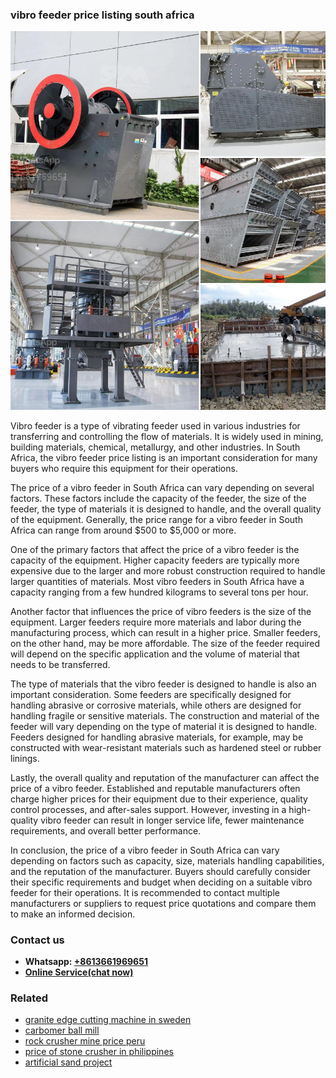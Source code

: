 <h3>vibro feeder price listing south africa</h3><img src='1704951370.jpg' alt=''><p>Vibro feeder is a type of vibrating feeder used in various industries for transferring and controlling the flow of materials. It is widely used in mining, building materials, chemical, metallurgy, and other industries. In South Africa, the vibro feeder price listing is an important consideration for many buyers who require this equipment for their operations.</p><p>The price of a vibro feeder in South Africa can vary depending on several factors. These factors include the capacity of the feeder, the size of the feeder, the type of materials it is designed to handle, and the overall quality of the equipment. Generally, the price range for a vibro feeder in South Africa can range from around $500 to $5,000 or more.</p><p>One of the primary factors that affect the price of a vibro feeder is the capacity of the equipment. Higher capacity feeders are typically more expensive due to the larger and more robust construction required to handle larger quantities of materials. Most vibro feeders in South Africa have a capacity ranging from a few hundred kilograms to several tons per hour.</p><p>Another factor that influences the price of vibro feeders is the size of the equipment. Larger feeders require more materials and labor during the manufacturing process, which can result in a higher price. Smaller feeders, on the other hand, may be more affordable. The size of the feeder required will depend on the specific application and the volume of material that needs to be transferred.</p><p>The type of materials that the vibro feeder is designed to handle is also an important consideration. Some feeders are specifically designed for handling abrasive or corrosive materials, while others are designed for handling fragile or sensitive materials. The construction and material of the feeder will vary depending on the type of material it is designed to handle. Feeders designed for handling abrasive materials, for example, may be constructed with wear-resistant materials such as hardened steel or rubber linings.</p><p>Lastly, the overall quality and reputation of the manufacturer can affect the price of a vibro feeder. Established and reputable manufacturers often charge higher prices for their equipment due to their experience, quality control processes, and after-sales support. However, investing in a high-quality vibro feeder can result in longer service life, fewer maintenance requirements, and overall better performance.</p><p>In conclusion, the price of a vibro feeder in South Africa can vary depending on factors such as capacity, size, materials handling capabilities, and the reputation of the manufacturer. Buyers should carefully consider their specific requirements and budget when deciding on a suitable vibro feeder for their operations. It is recommended to contact multiple manufacturers or suppliers to request price quotations and compare them to make an informed decision.</p><h3>Contact us</h3><ul><li><strong>Whatsapp:&nbsp;<a href="https://wa.me/8613661969651">+8613661969651</a></strong></li><li><a href="https://swt.shibang-china.com/?git&amp;zhl&amp;vibro feeder price listing south africa"><strong>Online Service(chat now)</strong></a></li></ul><h3>Related</h3><ul><li><a href='granite edge cutting machine in sweden.md'>granite edge cutting machine in sweden</a></li><li><a href='carbomer ball mill.md'>carbomer ball mill</a></li><li><a href='rock crusher mine price peru.md'>rock crusher mine price peru</a></li><li><a href='price of stone crusher in philippines.md'>price of stone crusher in philippines</a></li><li><a href='artificial sand project.md'>artificial sand project</a></li></ul>